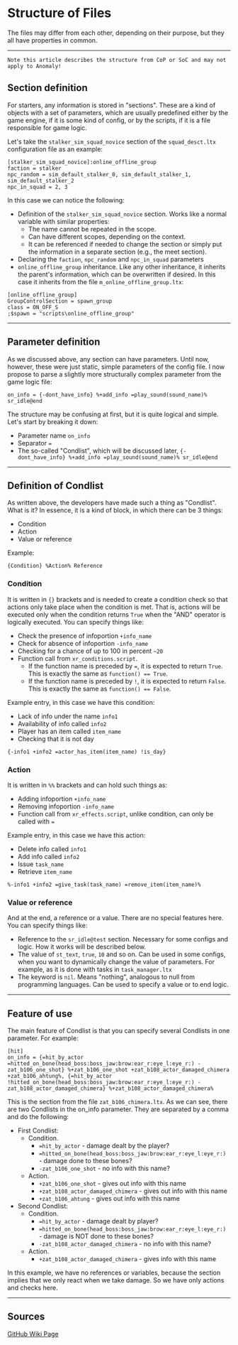 # Structure of Files

The files may differ from each other, depending on their purpose, but they all have properties in common.

___

```admonish warning
Note this article describes the structure from CoP or SoC and may not apply to Anomaly!
```

## Section definition

For starters, any information is stored in "sections". These are a kind of objects with a set of parameters, which are usually predefined either by the game engine, if it is some kind of config, or by the scripts, if it is a file responsible for game logic.

Let's take the `stalker_sim_squad_novice` section of the `squad_desct.ltx` configuration file as an example:

```ini,lang=LTX
[stalker_sim_squad_novice]:online_offline_group
faction = stalker
npc_random = sim_default_stalker_0, sim_default_stalker_1, sim_default_stalker_2
npc_in_squad = 2, 3
```

In this case we can notice the following:

- Definition of the `stalker_sim_squad_novice` section. Works like a normal variable with similar properties:
  - The name cannot be repeated in the scope.
  - Can have different scopes, depending on the context.
  - It can be referenced if needed to change the section or simply put the information in a separate section (e.g., the meet section).
- Declaring the `faction`, `npc_random` and `npc_in_squad` parameters
- `online_offline_group` inheritance. Like any other inheritance, it inherits the parent's information, which can be overwritten if desired. In this case it inherits from the file `m_online_offline_group.ltx`:

```ini,lang=LTX
[online_offline_group]
GroupControlSection = spawn_group
class = ON_OFF_S
;$spawn = "scripts\online_offline_group"
```

___

## Parameter definition

As we discussed above, any section can have parameters. Until now, however, these were just static, simple parameters of the config file. I now propose to parse a slightly more structurally complex parameter from the game logic file:

```ini,lang=LTX
on_info = {-dont_have_info} %+add_info =play_sound(sound_name)% sr_idle@end
```

The structure may be confusing at first, but it is quite logical and simple. Let's start by breaking it down:

- Parameter name `on_info`
- Separator `=`
- The so-called "Condlist", which will be discussed later, `{-dont_have_info} %+add_info =play_sound(sound_name)% sr_idle@end`

___

## Definition of Condlist

As written above, the developers have made such a thing as "Condlist". What is it? In essence, it is a kind of block, in which there can be 3 things:

- Condition
- Action
- Value or reference

Example:

```text
{Condition} %Action% Reference
```

### Condition

It is written in `{}` brackets and is needed to create a condition check so that actions only take place when the condition is met. That is, actions will be executed only when the condition returns `True` when the "AND" operator is logically executed. You can specify things like:

- Check the presence of infoportion `+info_name`
- Check for absence of infoportion `-info_name`
- Checking for a chance of up to 100 in percent `~20`
- Function call from `xr_conditions.script`.
  - If the function name is preceded by `=`, it is expected to return `True`. This is exactly the same as `function() == True`.
  - If the function name is preceded by `!`, it is expected to return `False`. This is exactly the same as `function() == False`.

Example entry, in this case we have this condition:

- Lack of info under the name `info1`
- Availability of info called `info2`
- Player has an item called `item_name`
- Checking that it is not day

```ini,lang=LTX
{-info1 +info2 =actor_has_item(item_name) !is_day}
```

### Action

It is written in `%%` brackets and can hold such things as:

- Adding infoportion `+info_name`
- Removing infoportion `-info_name`
- Function call from `xr_effects.script`, unlike condition, can only be called with `=`

Example entry, in this case we have this action:

- Delete info called `info1`
- Add info called `info2`
- Issue `task_name`
- Retrieve `item_name`

```ini,lang=LTX
%-info1 +info2 =give_task(task_name) =remove_item(item_name)%
```

### Value or reference

And at the end, a reference or a value. There are no special features here. You can specify things like:

- Reference to the `sr_idle@test` section. Necessary for some configs and logic. How it works will be described below.
- The value of `st_text`, `true`, `10` and so on. Can be used in some configs, when you want to dynamically change the value of parameters. For example, as it is done with tasks in `task_manager.ltx`
- The keyword is `nil`. Means "nothing", analogous to null from programming languages. Can be used to specify a value or to end logic.

___

## Feature of use

The main feature of Condlist is that you can specify several Condlists in one parameter. For example:

```ini,lang=LTX
[hit]
on_info = {=hit_by_actor =hitted_on_bone(head_boss:boss_jaw:brow:ear_r:eye_l:eye_r:) -zat_b106_one_shot} %+zat_b106_one_shot +zat_b108_actor_damaged_chimera +zat_b106_ahtung%, {=hit_by_actor !hitted_on_bone(head_boss:boss_jaw:brow:ear_r:eye_l:eye_r:) -zat_b108_actor_damaged_chimera} %+zat_b108_actor_damaged_chimera%
```

This is the section from the file `zat_b106_chimera.ltx`. As we can see, there are two Condlists in the on_info parameter. They are separated by a comma and do the following:

- First Condlist:
  - Condition.
    - `=hit_by_actor` - damage dealt by the player?
    - `=hitted_on_bone(head_boss:boss_jaw:brow:ear_r:eye_l:eye_r:)` - damage done to these bones?
    - `-zat_b106_one_shot` - no info with this name?
  - Action.
    - `+zat_b106_one_shot` - gives out info with this name
    - `+zat_b108_actor_damaged_chimera` - gives out info with this name
    - `+zat_b106_ahtung` - gives out info with this name
- Second Condlist:
  - Condition.
    - `=hit_by_actor` - damage dealt by player?
    - `=hitted_on_bone(head_boss:boss_jaw:brow:ear_r:eye_l:eye_r:)` - damage is NOT done to these bones?
    - `-zat_b108_actor_damaged_chimera` - no info with this name?
  - Action.
    - `+zat_b108_actor_damaged_chimera` - gives info with this name

In this example, we have no references or variables, because the section implies that we only react when we take damage. So we have only actions and checks here.

___

## Sources

[GitHub Wiki Page](https://github.com/AziatkaVictor/ltx-support/wiki/Structure-of-Files)
